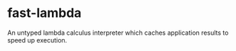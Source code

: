 fast-lambda
===========

An untyped lambda calculus interpreter which caches application results to speed up execution.

